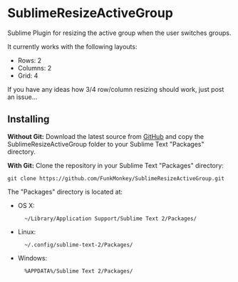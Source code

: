 SublimeResizeActiveGroup
========================

Sublime Plugin for resizing the active group when the user switches groups.

It currently works with the following layouts:
* Rows: 2
* Columns: 2
* Grid: 4

If you have any ideas how 3/4 row/column resizing should work, just post an issue...

Installing
----------

**Without Git:** Download the latest source from [GitHub](https://github.com/FunkMonkey/SublimeResizeActiveGroup) and copy the SublimeResizeActiveGroup folder to your Sublime Text "Packages" directory.

**With Git:** Clone the repository in your Sublime Text "Packages" directory:

    git clone https://github.com/FunkMonkey/SublimeResizeActiveGroup.git


The "Packages" directory is located at:

* OS X:

        ~/Library/Application Support/Sublime Text 2/Packages/

* Linux:

        ~/.config/sublime-text-2/Packages/

* Windows:

        %APPDATA%/Sublime Text 2/Packages/